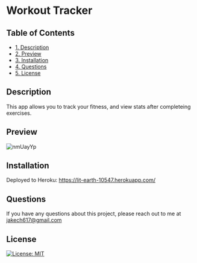 # Workout Tracker

## Table of Contents
* [1. Description](#description)
* [2. Preview](#preview)
* [3. Installation](#installation)
* [4. Questions](#questions)
* [5. License](#license)

## Description
This app allows you to track your fitness, and view stats after completeing exercises.

## Preview
![nmUayYp](https://user-images.githubusercontent.com/74689981/119070165-76e6fa00-b9b5-11eb-9b7c-e34738c176d8.png)

## Installation
Deployed to Heroku: https://lit-earth-10547.herokuapp.com/

## Questions
If you have any questions about this project, please reach out to me at jakech617@gmail.com

## License
[![License: MIT](https://img.shields.io/badge/License-MIT-yellow.svg)](https://opensource.org/licenses/MIT)
